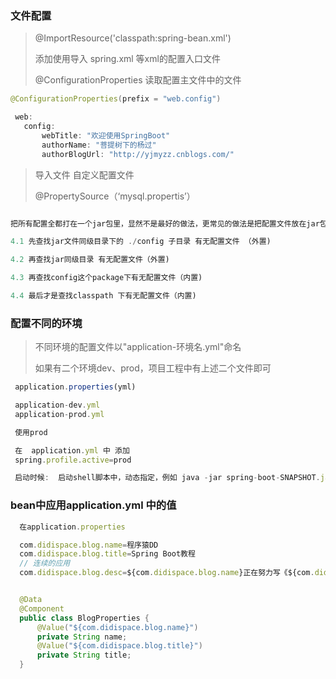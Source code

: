 ###  文件配置

> @ImportResource('classpath:spring-bean.xml')
> 
> 添加使用导入 spring.xml  等xml的配置入口文件
>
> @ConfigurationProperties 读取配置主文件中的文件
 
 ``` java
 @ConfigurationProperties(prefix = "web.config")

  web:
    config:
        webTitle: "欢迎使用SpringBoot"
        authorName: "菩提树下的杨过"
        authorBlogUrl: "http://yjmyzz.cnblogs.com/" 

```

>
>  导入文件 自定义配置文件
>
>  @PropertySource（‘mysql.propertis’）
>

``` js

把所有配置全都打在一个jar包里，显然不是最好的做法，更常见的做法是把配置文件放在jar包外面，可以在需要时，不动java代码的前提下修改配置，spring-boot会按以下顺序加载配置文件application.properties或application.yml：

4.1 先查找jar文件同级目录下的 ./config 子目录 有无配置文件 （外置)

4.2 再查找jar同级目录 有无配置文件（外置)

4.3 再查找config这个package下有无配置文件（内置)

4.4 最后才是查找classpath 下有无配置文件（内置)

```

### 配置不同的环境

> 不同环境的配置文件以"application-环境名.yml"命名
>
> 如果有二个环境dev、prod，项目工程中有上述二个文件即可

``` js
 application.properties(yml)

 application-dev.yml
 application-prod.yml

 使用prod 

 在  application.yml 中 添加
 spring.profile.active=prod

 启动时候:  启动shell脚本中，动态指定，例如 java -jar spring-boot-SNAPSHOT.jar --spring.profiles.active=prod

```

###  bean中应用application.yml 中的值

``` js
  在application.properties

  com.didispace.blog.name=程序猿DD
  com.didispace.blog.title=Spring Boot教程
  // 连续的应用
  com.didispace.blog.desc=${com.didispace.blog.name}正在努力写《${com.didispace.blog.title}》

```

``` java

  @Data
  @Component
  public class BlogProperties {
      @Value("${com.didispace.blog.name}")
      private String name;
      @Value("${com.didispace.blog.title}")
      private String title;
  }

```